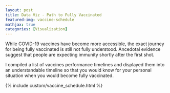 ```yaml
---
layout: post
title: Data Viz - Path to Fully Vaccinated
featured-img: vaccine-schedule
mathjax: true
categories: [Visualization]
---
```


While COVID-19 vaccines have become more accessible, the exact journey for being fully vaccinated is still not fully understood. Ancedotal evidence suggest that people
are expecting immunity shortly after the first shot.

I compiled a list of vaccines performance timelines and displayed them into an understandable timeline so that you would know for your personal situation when you
would become fully vaccinated.

{% include custom/vaccine_schedule.html %}
